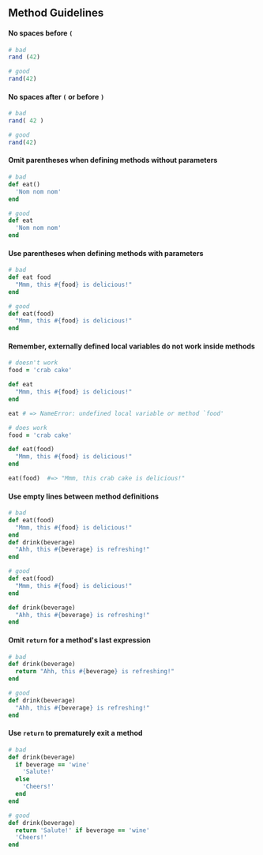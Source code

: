 ## Method Guidelines


#### No spaces before `(`

```ruby
# bad
rand (42)

# good
rand(42)
```


#### No spaces after `(` or before `)`

```ruby
# bad
rand( 42 )

# good
rand(42)
```


#### Omit parentheses when defining methods without parameters

```ruby
# bad
def eat()
  'Nom nom nom'
end

# good
def eat
  'Nom nom nom'
end
```


#### Use parentheses when defining methods with parameters

```ruby
# bad
def eat food
  "Mmm, this #{food} is delicious!"
end

# good
def eat(food)
  "Mmm, this #{food} is delicious!"
end
```


#### Remember, externally defined local variables do not work inside methods

```ruby
# doesn't work
food = 'crab cake'

def eat
  "Mmm, this #{food} is delicious!"
end

eat # => NameError: undefined local variable or method `food'

# does work
food = 'crab cake'

def eat(food)
  "Mmm, this #{food} is delicious!"
end

eat(food)  #=> "Mmm, this crab cake is delicious!"
```


#### Use empty lines between method definitions

```ruby
# bad
def eat(food)
  "Mmm, this #{food} is delicious!"
end
def drink(beverage)
  "Ahh, this #{beverage} is refreshing!"
end

# good
def eat(food)
  "Mmm, this #{food} is delicious!"
end

def drink(beverage)
  "Ahh, this #{beverage} is refreshing!"
end
```


#### Omit `return` for a method's last expression

```ruby
# bad
def drink(beverage)
  return "Ahh, this #{beverage} is refreshing!"
end

# good
def drink(beverage)
  "Ahh, this #{beverage} is refreshing!"
end
```


#### Use `return` to prematurely exit a method

```ruby
# bad
def drink(beverage)
  if beverage == 'wine'
    'Salute!'
  else
    'Cheers!'
  end
end

# good
def drink(beverage)
  return 'Salute!' if beverage == 'wine'
  'Cheers!'
end
```
